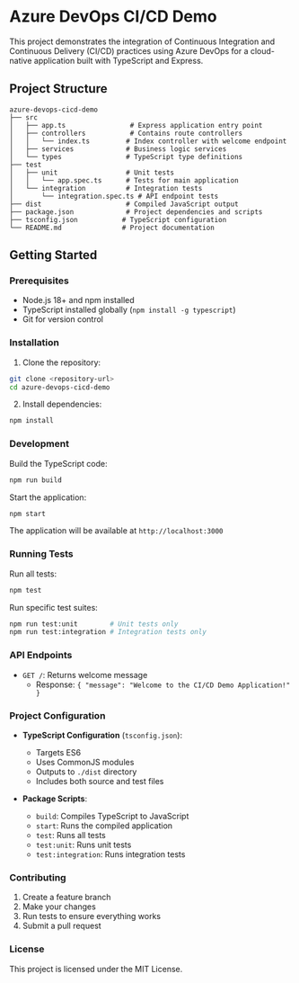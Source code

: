 # Azure DevOps CI/CD Demo

This project demonstrates the integration of Continuous Integration and Continuous Delivery (CI/CD) practices using Azure DevOps for a cloud-native application built with TypeScript and Express.

## Project Structure

```
azure-devops-cicd-demo
├── src
│   ├── app.ts                # Express application entry point
│   ├── controllers           # Contains route controllers
│   │   └── index.ts         # Index controller with welcome endpoint
│   ├── services             # Business logic services
│   └── types                # TypeScript type definitions
├── test
│   ├── unit                 # Unit tests
│   │   └── app.spec.ts      # Tests for main application
│   └── integration          # Integration tests
│       └── integration.spec.ts # API endpoint tests
├── dist                     # Compiled JavaScript output
├── package.json             # Project dependencies and scripts
├── tsconfig.json           # TypeScript configuration
└── README.md               # Project documentation
```

## Getting Started

### Prerequisites

- Node.js 18+ and npm installed
- TypeScript installed globally (`npm install -g typescript`)
- Git for version control

### Installation

1. Clone the repository:
```bash
git clone <repository-url>
cd azure-devops-cicd-demo
```

2. Install dependencies:
```bash
npm install
```

### Development

Build the TypeScript code:
```bash
npm run build
```

Start the application:
```bash
npm start
```

The application will be available at `http://localhost:3000`

### Running Tests

Run all tests:
```bash
npm test
```

Run specific test suites:
```bash
npm run test:unit        # Unit tests only
npm run test:integration # Integration tests only
```

### API Endpoints

- `GET /`: Returns welcome message
  - Response: `{ "message": "Welcome to the CI/CD Demo Application!" }`

### Project Configuration

- **TypeScript Configuration** (`tsconfig.json`):
  - Targets ES6
  - Uses CommonJS modules
  - Outputs to `./dist` directory
  - Includes both source and test files

- **Package Scripts**:
  - `build`: Compiles TypeScript to JavaScript
  - `start`: Runs the compiled application
  - `test`: Runs all tests
  - `test:unit`: Runs unit tests
  - `test:integration`: Runs integration tests

### Contributing

1. Create a feature branch
2. Make your changes
3. Run tests to ensure everything works
4. Submit a pull request

### License

This project is licensed under the MIT License.